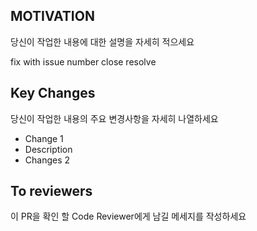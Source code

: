 ## MOTIVATION

당신이 작업한 내용에 대한 설명을 자세히 적으세요

<!-- Choose type of work you do -->

fix with issue number
close
resolve

## Key Changes

당신이 작업한 내용의 주요 변경사항을 자세히 나열하세요

- Change 1
 - Description
- Changes 2

## To reviewers

이 PR을 확인 할 Code Reviewer에게 남길 메세지를 작성하세요
